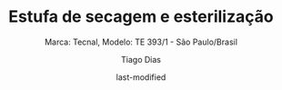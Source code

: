 ---
title: "Estufa de secagem e esterilização"
subtitle: "Marca: Tecnal, Modelo: TE 393/1 - São Paulo/Brasil"
status: "Ativo"
procedimento: PEQ-036
image: "fotos/036.jpg"
categories: 
    - Secagem
author: Tiago Dias
date: last-modified
date-format: DD/MM/YYYY
lang: pt-br
---